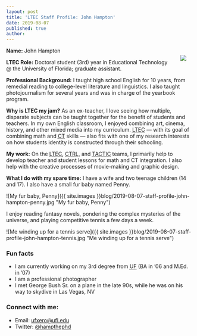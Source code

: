 ```yaml
---
layout: post
title: 'LTEC Staff Profile: John Hampton'
date: 2019-08-07
published: true
author:
---
```


<img src="{{ site.images }}blog/2019-08-07-staff-profile-john-hampton-headshot.jpg" style="float:right;padding:20px;"> 

**Name:** John Hampton

**LTEC Role:** Doctoral student (3rd) year in Educational Technology @ the University of Florida; graduate assistant. 


**Professional Background:** I taught high school English for 10 years, from remedial reading to college-level literature and linguistics. I also taught photojournalism for several years and was in charge of the yearbook program.


<!--excerpt-->

**Why is LTEC my jam?** As an ex-teacher, I love seeing how multiple, disparate subjects can be taught together for the benefit of students and teachers. In my own English classroom, I enjoyed combining art, cinema, history, and other mixed media into my curriculum. <abbr title="Learning Trajectories for Everyday Computing">LTEC</abbr> — with its goal of combining math and <abbr title="Computational Thinking">CT</abbr> skills — also fits with one of my research interests on how students identity is constructed through their schooling.

**My work:** On the <abbr title="Learning Trajectories for Everyday Computing">LTEC</abbr>, <abbr title="Creative Technology Research Lab">CTRL</abbr>, and <abbr title="Teaching All Computational Thinking through Inclusion and Collaboration">TACTIC</abbr> teams, I primarily help to develop teacher and student lessons for math and CT integration. I also help with the creative processes of movie-making and graphic design.

**What I do with my spare time:** I have a wife and two teenage children (14 and 17). I also have a small fur baby named Penny.

![My fur baby, Penny]({{ site.images }}blog/2019-08-07-staff-profile-john-hampton-penny.jpg "My fur baby, Penny")

I enjoy reading fantasy novels, pondering the complex mysteries of the universe, and playing competitive tennis a few days a week.

![Me winding up for a tennis serve]({{ site.images }}blog/2019-08-07-staff-profile-john-hampton-tennis.jpg "Me winding up for a tennis serve")

### Fun facts ###
* I am currently working on my 3rd degree from <abbr title="University of Florida">UF</abbr> (BA in ’06 and M.Ed. in ’07)
* I am a professional photographer
* I met George Bush Sr. on a plane in the late 90s, while he was on his way to skydive in Las Vegas, NV

### Connect with me: ###
* Email: [ufxero@ufl.edu](ufxero@ufl.edu)
* Twitter: [@hampthephd](https://twitter.com/hampthephd)
